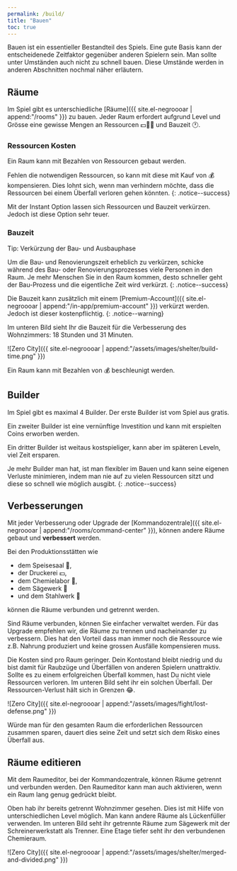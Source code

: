 ```yaml
---
permalink: /build/
title: "Bauen"
toc: true
---
```


Bauen ist ein essentieller Bestandteil des Spiels. Eine gute Basis kann der entscheidenede Zeitfaktor gegenüber anderen Spielern sein. Man sollte unter Umständen auch nicht zu schnell bauen. Diese Umstände werden in anderen Abschnitten nochmal näher erläutern.

## Räume

Im Spiel gibt es unterschiedliche [Räume]({{ site.el-negroooar | append:"/rooms" }}) zu bauen. Jeder Raum erfordert aufgrund Level und Grösse eine gewisse Mengen an Ressourcen :dollar::door::wrench: und Bauzeit :clock1:.

### Ressourcen Kosten

Ein Raum kann mit Bezahlen von Ressourcen gebaut werden.

Fehlen die notwendigen Ressourcen, so kann mit diese mit Kauf von :moneybag: kompensieren. Dies lohnt sich, wenn man verhindern möchte, dass die Ressourcen bei einem Überfall verloren gehen könnten.
{: .notice--success}

Mit der Instant Option lassen sich Ressourcen und Bauzeit verkürzen. Jedoch ist diese Option sehr teuer.

### Bauzeit

Tip: Verkürzung der Bau- und Ausbauphase

Um die Bau- und Renovierungszeit erheblich zu verkürzen, schicke während des Bau- oder Renovierungsprozesses viele Personen in den Raum.
Je mehr Menschen Sie in den Raum kommen, desto schneller geht der Bau-Prozess und die eigentliche Zeit wird verkürzt.
{: .notice--success}

Die Bauzeit kann zusätzlich mit einem [Premium-Account]({{ site.el-negroooar | append:"/in-app/premium-account" }}) verkürzt werden. Jedoch ist dieser kostenpflichtig.
{: .notice--warning}

Im unteren Bild sieht Ihr die Bauzeit für die Verbesserung des Wohnzimmers: 18 Stunden und 31 Minuten.

![Zero City]({{ site.el-negroooar | append:"/assets/images/shelter/build-time.png" }})

Ein Raum kann mit Bezahlen von :moneybag: beschleunigt werden.

## Builder

Im Spiel gibt es maximal 4 Builder. Der erste Builder ist vom Spiel aus gratis.

Ein zweiter Builder ist eine vernünftige Investition und kann mit erspielten Coins erworben werden.

Ein dritter Builder ist weitaus kostspieliger, kann aber im späteren Leveln, viel Zeit ersparen.

Je mehr Builder man hat, ist man flexibler im Bauen und kann seine eigenen Verluste minimieren, indem man nie auf zu vielen Ressourcen sitzt und diese so schnell wie möglich ausgibt.
{: .notice--success}

## Verbesserungen

Mit jeder Verbesserung oder Upgrade der [Kommandozentrale]({{ site.el-negroooar | append:"/rooms/command-center" }}),
können andere Räume gebaut und **verbessert** werden.

Bei den Produktionsstätten wie

- dem Speisesaal :hamburger:,
- der Druckerei :dollar:,
- dem Chemielabor :pill:,
- dem Sägewerk :door:
- und dem Stahlwerk :wrench:

können die Räume verbunden und getrennt werden.

Sind Räume verbunden, können Sie einfacher verwaltet werden. Für das Upgrade empfehlen wir, die Räume zu trennen und nacheinander zu verbessern. Dies hat den Vorteil dass man immer noch die Ressource wie z.B. Nahrung produziert und keine grossen Ausfälle kompensieren muss.

Die Kosten sind pro Raum geringer. Dein Kontostand bleibt niedrig und du bist damit für Raubzüge und Überfällen von anderen Spielern unattraktiv.
Sollte es zu einem erfolgreichen Überfall kommen, hast Du nicht viele Ressourcen verloren. Im unteren Bild seht ihr ein solchen Überfall. Der Ressourcen-Verlust hält sich in Grenzen :joy:.

![Zero City]({{ site.el-negroooar | append:"/assets/images/fight/lost-defense.png" }})

 Würde man für den gesamten Raum die erforderlichen Ressourcen zusammen sparen, dauert dies seine Zeit und setzt sich dem Risko eines Überfall aus.

## Räume editieren

Mit dem Raumeditor, bei der Kommandozentrale, können Räume getrennt und verbunden werden.
Den Raumeditor kann man auch aktivieren, wenn ein Raum lang genug gedrückt bleibt.

Oben hab ihr bereits getrennt Wohnzimmer gesehen. Dies ist mit Hilfe von unterschiedlichen Level möglich. Man kann andere Räume als Lückenfüller verwenden. Im unteren Bild seht ihr getrennte Räume zum Sägewerk mit der Schreinerwerkstatt als Trenner. Eine Etage tiefer seht ihr den verbundenen Chemieraum.

![Zero City]({{ site.el-negroooar | append:"/assets/images/shelter/merged-and-divided.png" }})
